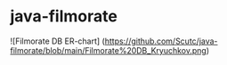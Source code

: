 # java-filmorate

![Filmorate DB ER-chart] (https://github.com/Scutc/java-filmorate/blob/main/Filmorate%20DB_Kryuchkov.png)
